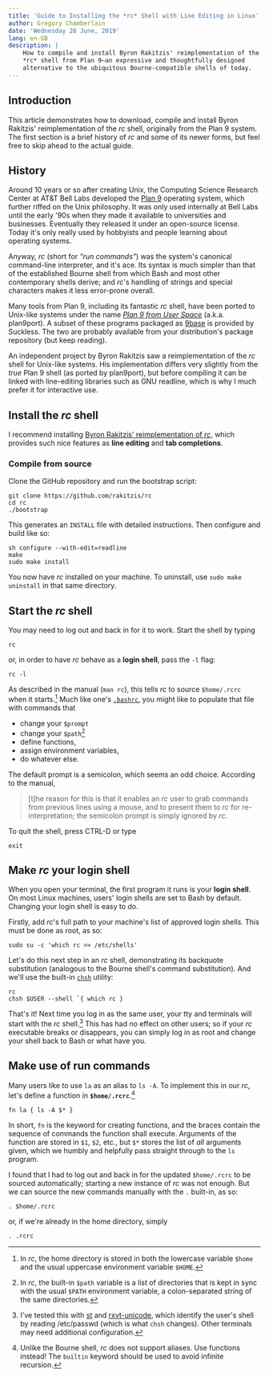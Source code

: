 ```yaml
---
title: 'Guide to Installing the *rc* Shell with Line Editing in Linux'
author: Gregory Chamberlain
date: 'Wednesday 26 June, 2019'
lang: en-GB
description: |
    How to compile and install Byron Rakitzis' reimplementation of the
    *rc* shell from Plan 9—an expressive and thoughtfully designed
    alternative to the ubiquitous Bourne-compatible shells of today.
---
```


Introduction
------------

This article demonstrates how to download, compile and install Byron
Rakitzis' reimplementation of the *rc* shell, originally from the Plan
9 system. The first section is a brief history of *rc* and some of its
newer forms, but feel free to skip ahead to the actual guide.

History
-------

Around 10 years or so after creating Unix, the Computing Science
Research Center at AT&T Bell Labs developed the [Plan 9] operating
system, which further riffed on the Unix philosophy. It was only used
internally at Bell Labs until the early \'90s when they made it
available to universities and businesses. Eventually they released it
under an open-source license. Today it's only really used by hobbyists
and people learning about operating systems.

Anyway, *rc* (short for *"run commands"*) was the system's canonical
command-line interpreter, and it's ace. Its syntax is much simpler than
that of the established Bourne shell from which Bash and most other
contemporary shells derive; and *rc*\'s handling of strings and special
characters makes it less error-prone overall.

Many tools from Plan 9, including its fantastic *rc* shell, have been
ported to Unix-like systems under the name *[Plan 9 from User Space]*
(a.k.a. plan9port). A subset of these programs packaged as [9base] is
provided by Suckless. The two are probably available from your
distribution's package repository (but keep reading).

An independent project by Byron Rakitzis saw a reimplementation of the
*rc* shell for Unix-like systems. His implementation differs very
slightly from the *true* Plan 9 shell (as ported by plan9port), but
before compiling it can be linked with line-editing libraries such as
GNU readline, which is why I much prefer it for interactive use.

Install the *rc* shell
----------------------

I recommend installing [Byron Rakitzis' reimplementation of *rc*],
which provides such nice features as **line editing** and **tab
completions**.

### Compile from source

Clone the GitHub repository and run the bootstrap script:

    git clone https://github.com/rakitzis/rc
    cd rc
    ./bootstrap

This generates an `INSTALL` file with detailed instructions. Then
configure and build like so:

    sh configure --with-edit=readline
    make
    sudo make install

You now have *rc* installed on your machine. To uninstall, use `sudo
make uninstall` in that same directory.

Start the *rc* shell
--------------------

You may need to log out and back in for it to work. Start the shell by
typing

    rc

or, in order to have *rc* behave as a **login shell**, pass the `-l`
flag:

    rc -l

As described in the manual (`man rc`), this tells *rc* to source
`$home/.rcrc` when it starts.[^1] Much like one's [`.bashrc`], you
might like to populate that file with commands that

-   change your `$prompt`
-   change your `$path`[^2]
-   define functions,
-   assign environment variables,
-   do whatever else.

The default prompt is a semicolon, which seems an odd choice. According
to the manual,

> \[t\]he reason for this is that it enables an *rc* user to grab
> commands from previous lines using a mouse, and to present them to
> *rc* for re-interpretation; the semicolon prompt is simply ignored by
> *rc*.

To quit the shell, press CTRL-D or type

    exit

Make *rc* your login shell
--------------------------

When you open your terminal, the first program it runs is your **login
shell**. On most Linux machines, users' login shells are set to Bash by
default. Changing your login shell is easy to do.

Firstly, add *rc*'s full path to your machine's list of approved login
shells. This must be done as root, as so:

    sudo su -c 'which rc >> /etc/shells'

Let's do this next step in an *rc* shell, demonstrating its backquote
substitution (analogous to the Bourne shell's command substitution).
And we'll use the built-in [`chsh`] utility:

    rc
    chsh $USER --shell `{ which rc }

That's it! Next time you log in as the same user, your tty and
terminals will start with the *rc* shell.[^3] This has had no effect on
other users; so if your *rc* executable breaks or disappears, you can
simply log in as root and change your shell back to Bash or what have
you.

Make use of run commands
------------------------

Many users like to use `la` as an alias to `ls -A`. To implement this
in our *rc*, let's define a function in **`$home/.rcrc`**.[^4]

    fn la { ls -A $* }   

In short, `fn` is the keyword for creating functions, and the braces
contain the sequence of commands the function shall execute. Arguments
of the function are stored in `$1`, `$2`, etc., but `$*` stores the
list of *all* arguments given, which we humbly and helpfully pass
straight through to the `ls` program.

I found that I had to log out and back in for the updated `$home/.rcrc`
to be sourced automatically; starting a new instance of *rc* was not
enough. But we can source the new commands manually with the `.`
built-in, as so:

    . $home/.rcrc

or, if we're already in the home directory, simply

    . .rcrc

[^1]: In *rc*, the home directory is stored in both the lowercase
  variable `$home` and the usual uppercase environment variable
  `$HOME`.

[^2]: In *rc*, the built-in `$path` variable is a list of directories
  that is kept in sync with the usual `$PATH` environment variable, a
  colon-separated string of the same directories.

[^3]: I've tested this with [st] and [rxvt-unicode], which identify the
  user's shell by reading /etc/passwd (which is what `chsh` changes).
  Other terminals may need additional configuration.

[^4]: Unlike the Bourne shell, *rc* does not support aliases.  Use
  functions instead!  The `builtin` keyword should be used to avoid
  infinite recursion.

  [Plan 9]: https://9p.io/plan9
  [Plan 9 from User Space]: https://9fans.github.io/plan9port
  [9base]: http://tools.suckless.org/9base/
  [Byron Rakitzis' reimplementation of *rc*]: https://github.com/rakitzis/rc
    "rc shell -- independent re-implementation for Unix of the Plan 9 shell (from circa 1992)."
  [`.bashrc`]: https://wiki.archlinux.org/index.php/Bash#Configuration_files
  [`chsh`]: http://man7.org/linux/man-pages/man1/chsh.1.html
  [st]: https://st.suckless.org/
  [rxvt-unicode]: https://wiki.archlinux.org/index.php/Rxvt-unicode
